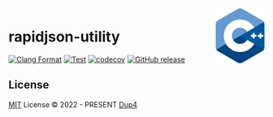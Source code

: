 <img align="right" width="96px" src="./assets/1200px_cpp_logo.svg.png">

# rapidjson-utility

[![Clang Format](https://github.com/Dup4/rapidjson-utility/workflows/Clang%20Format/badge.svg)](https://github.com/Dup4/rapidjson-utility/actions/workflows/clang_format.yml)
[![Test](https://github.com/Dup4/rapidjson-utility/workflows/Test/badge.svg)](https://github.com/Dup4/rapidjson-utility/actions/workflows/test.yml)
[![codecov](https://codecov.io/gh/Dup4/rapidjson-utility/branch/main/graph/badge.svg)](https://codecov.io/gh/Dup4/rapidjson-utility)
[![GitHub release](https://img.shields.io/github/release/Dup4/rapidjson-utility.svg)](https://GitHub.com/Dup4/rapidjson-utility/releases/)

## License

[MIT](./LICENSE) License © 2022 - PRESENT [Dup4][dup4]

[dup4]: https://github.com/Dup4
